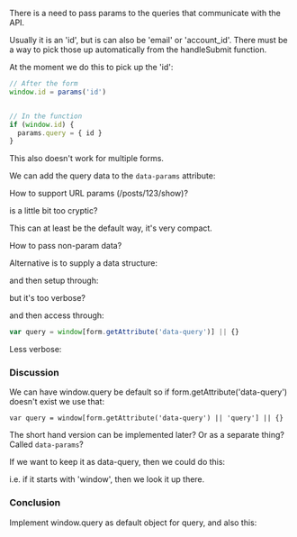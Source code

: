 There is a need to pass params to the queries that communicate with the API.

Usually it is an 'id', but is can also be 'email' or 'account_id'. There must be a way to pick those up automatically from the handleSubmit function.

At the moment we do this to pick up the 'id':

```js
// After the form
window.id = params('id')


// In the function
if (window.id) {
  params.query = { id }
}
```

This also doesn't work for multiple forms.

We can add the query data to the `data-params` attribute:

<form data-params="id account_id">

How to support URL params (/posts/123/show)?

<form data-query="id account_id project_id:2"> is a little bit too cryptic?

This can at least be the default way, it's very compact.

How to pass non-param data?

Alternative is to supply a data structure:

<script>
  window.query = {
    id: window.params('id'),
    account_id: window.params('account_id'),
    post_id: window.params(2)
  }
</script>

and then setup through:

<form data-query="query"> but it's too verbose?

and then access through:

```js
var query = window[form.getAttribute('data-query')] || {}
```

Less verbose:

<script>
  window.query = [
    'id',
    'account_id',
    'post_id:2',
    { extra: $.params.extra }
  }
</script>


### Discussion

We can have window.query be default so if form.getAttribute('data-query') doesn't exist we use that:

```
var query = window[form.getAttribute('data-query') || 'query'] || {}
```

The short hand version can be implemented later? Or as a separate thing? Called `data-params`?

<form data-params="id account_id">

If we want to keep it as data-query, then we could do this:

<form data-query="window.query">

<form data-query="id account_id">

i.e. if it starts with 'window', then we look it up there.

### Conclusion

Implement window.query as default object for query, and also this:

<form data-query="window.query">

<form data-query="id account_id project_id:2">
